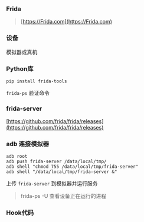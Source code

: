 ### Frida

> [https://Frida.com](https://Frida.com)

### 设备
模拟器或真机

### Python库

`pip install frida-tools`

`frida-ps` 验证命令

### frida-server
[https://github.com/frida/frida/releases](https://github.com/frida/frida/releases)

### adb 连接模拟器
```
adb root
adb push frida-server /data/local/tmp/ 
adb shell "chmod 755 /data/local/tmp/frida-server"
adb shell "/data/local/tmp/frida-server &"
```
上传  `frida-server` 到模拟器并运行服务

> frida-ps -U  查看设备正在运行的进程

### Hook代码

